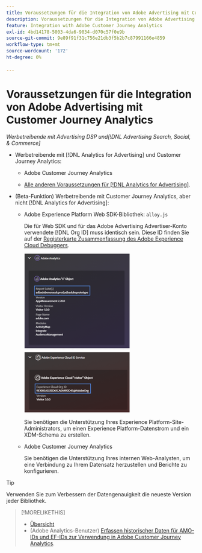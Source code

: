 ```yaml
---
title: Voraussetzungen für die Integration von Adobe Advertising mit Customer Journey Analytics
description: Voraussetzungen für die Integration von Adobe Advertising mit Customer Journey Analytics
feature: Integration with Adobe Customer Journey Analytics
exl-id: 4bd14178-5003-4da6-9034-d070c57f0e9b
source-git-commit: 9e89f91f31c756e21db3f5b2b7c87991166e4859
workflow-type: tm+mt
source-wordcount: '172'
ht-degree: 0%

---
```


# Voraussetzungen für die Integration von Adobe Advertising mit Customer Journey Analytics

*Werbetreibende mit Advertising DSP und[!DNL Advertising Search, Social, & Commerce]*

* Werbetreibende mit [!DNL Analytics for Advertising] und Customer Journey Analytics:

   * Adobe Customer Journey Analytics<!-- any specific version? -->

   * [Alle anderen Voraussetzungen für [!DNL Analytics for Advertising]](/help/integrations/analytics/prerequisites.md).

* (Beta-Funktion) Werbetreibende mit Customer Journey Analytics, aber nicht [!DNL Analytics for Advertising]:

   * Adobe Experience Platform Web SDK-Bibliothek: `alloy.js`

     Die für Web SDK und für das Adobe Advertising Advertiser-Konto verwendete [!DNL Org ID] muss identisch sein. Diese ID finden Sie auf der [Registerkarte Zusammenfassung des Adobe Experience Cloud Debuggers](https://experienceleague.adobe.com/docs/debugger/using-v2/summary.html?lang=de).

     ![Übersichtsbildschirm des Experience Cloud Debugger](/help/integrations/assets/a4adc-debugger-summary.png)

     Sie benötigen die Unterstützung Ihres Experience Platform-Site-Administrators, um einen Experience Platform-Datenstrom und ein XDM-Schema zu erstellen.

   * Adobe Customer Journey Analytics<!-- any specific version? -->

     Sie benötigen die Unterstützung Ihres internen Web-Analysten, um eine Verbindung zu Ihrem Datensatz herzustellen und Berichte zu konfigurieren.

>[!TIP]
>
>Verwenden Sie zum Verbessern der Datengenauigkeit die neueste Version jeder Bibliothek.

>[!MORELIKETHIS]
>
>* [Übersicht](overview.md)
>* (Adobe Analytics-Benutzer) [Erfassen historischer Daten für AMO-IDs und EF-IDs zur Verwendung in Adobe Customer Journey Analytics](/help/integrations/analytics/rvars-to-evars.md).

